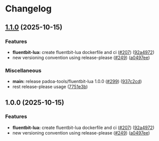 # Changelog

## [1.1.0](https://github.com/padoa/container-images/compare/padoa-tools/fluentbit-lua-v1.0.0...padoa-tools/fluentbit-lua-v1.1.0) (2025-10-15)


### Features

* **fluentbit-lua:** create fluentbit-lua dockerfile and ci ([#207](https://github.com/padoa/container-images/issues/207)) ([92a4972](https://github.com/padoa/container-images/commit/92a4972936ef45cb51aee690fef618c5b792b407))
* new versioning convention using release-please ([#249](https://github.com/padoa/container-images/issues/249)) ([a0497ee](https://github.com/padoa/container-images/commit/a0497ee2fadeefbc704157c4e7623456dc18754a))


### Miscellaneous

* **main:** release padoa-tools/fluentbit-lua 1.0.0 ([#299](https://github.com/padoa/container-images/issues/299)) ([937c2cd](https://github.com/padoa/container-images/commit/937c2cdc3ef0ba19adc5e9d58b4f596c701cbd0b))
* rest release-please usage ([7751e3b](https://github.com/padoa/container-images/commit/7751e3b47e5a0b0e18721780834739bebfd6f767))

## 1.0.0 (2025-10-15)

### Features
* **fluentbit-lua:** create fluentbit-lua dockerfile and ci ([#207](https://github.com/padoa/container-images/issues/207)) ([92a4972](https://github.com/padoa/container-images/commit/92a4972936ef45cb51aee690fef618c5b792b407))
* new versioning convention using release-please ([#249](https://github.com/padoa/container-images/issues/249)) ([a0497ee](https://github.com/padoa/container-images/commit/a0497ee2fadeefbc704157c4e7623456dc18754a))
